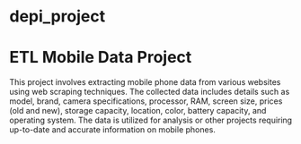# depi_project
# ETL Mobile Data Project

This project involves extracting mobile phone data from various websites using web scraping techniques. The collected data includes details such as model, brand, camera specifications, processor, RAM, screen size, prices (old and new), storage capacity, location, color, battery capacity, and operating system. 
The data is utilized for analysis or other projects requiring up-to-date and accurate information on mobile phones.
